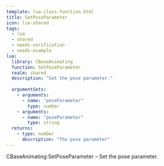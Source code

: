 ```yaml
---
template: lua-class-function.html
title: SetPoseParameter
icon: lua-shared
tags:
  - lua
  - shared
  - needs-verification
  - needs-example
lua:
  library: CBaseAnimating
  function: SetPoseParameter
  realm: shared
  description: "Set the pose parameter."
  
  argumentSets:
    - arguments:
      - name: "poseParameter"
        type: number
    - arguments:
      - name: "poseParameter"
        type: string
  returns:
    - type: number
      description: "The pose parameter"
---
```


<div class="lua__search__keywords">
CBaseAnimating:SetPoseParameter &#x2013; Set the pose parameter.
</div>
